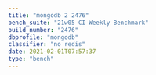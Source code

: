 ```yaml
---
title: "mongodb 2 2476"
bench_suite: "21w05 CI Weekly Benchmark"
build_number: "2476"
dbprofile: "mongodb"
classifier: "no redis"
date: 2021-02-01T07:57:37
type: "bench"
---
```

